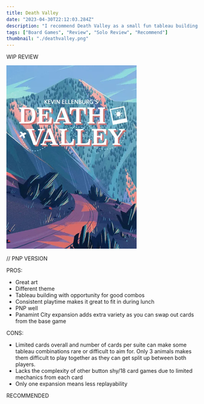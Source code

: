 ```yaml
---
title: Death Valley
date: "2023-04-30T22:12:03.284Z"
description: "I recommend Death Valley as a small fun tableau building game."
tags: ["Board Games", "Review", "Solo Review", "Recommend"]
thumbnail: "./deathvalley.png"
---
```


WIP REVIEW

![Death Valley](./deathvalley.png)

// PNP VERSION

PROS:

- Great art
- Different theme
- Tableau building with opportunity for good combos
- Consistent playtime makes it great to fit in during lunch
- PNP well
- Panamint City expansion adds extra variety as you can swap out cards from the base game

CONS:

- Limited cards overall and number of cards per suite can make some tableau combinations rare or difficult to aim for. Only 3 animals makes them difficult to play together as they can get split up between both players.
- Lacks the complexity of other button shy/18 card games due to limited mechanics from each card
- Only one expansion means less replayability

RECOMMENDED
